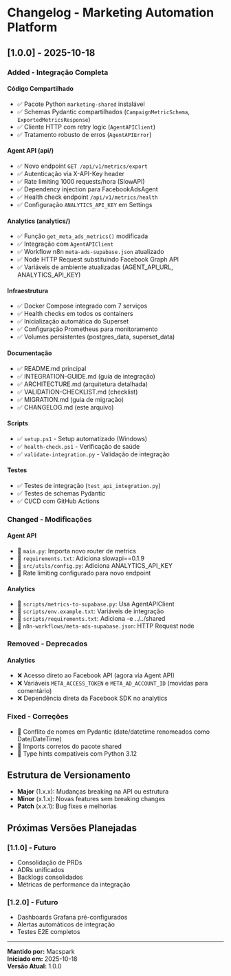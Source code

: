 # Changelog - Marketing Automation Platform

## [1.0.0] - 2025-10-18

### Added - Integração Completa

#### Código Compartilhado
- ✅ Pacote Python `marketing-shared` instalável
- ✅ Schemas Pydantic compartilhados (`CampaignMetricSchema`, `ExportedMetricsResponse`)
- ✅ Cliente HTTP com retry logic (`AgentAPIClient`)
- ✅ Tratamento robusto de erros (`AgentAPIError`)

#### Agent API (api/)
- ✅ Novo endpoint `GET /api/v1/metrics/export`
- ✅ Autenticação via X-API-Key header
- ✅ Rate limiting 1000 requests/hora (SlowAPI)
- ✅ Dependency injection para FacebookAdsAgent
- ✅ Health check endpoint `/api/v1/metrics/health`
- ✅ Configuração `ANALYTICS_API_KEY` em Settings

#### Analytics (analytics/)
- ✅ Função `get_meta_ads_metrics()` modificada
- ✅ Integração com `AgentAPIClient`
- ✅ Workflow n8n `meta-ads-supabase.json` atualizado
- ✅ Node HTTP Request substituindo Facebook Graph API
- ✅ Variáveis de ambiente atualizadas (AGENT_API_URL, ANALYTICS_API_KEY)

#### Infraestrutura
- ✅ Docker Compose integrado com 7 serviços
- ✅ Health checks em todos os containers
- ✅ Inicialização automática do Superset
- ✅ Configuração Prometheus para monitoramento
- ✅ Volumes persistentes (postgres_data, superset_data)

#### Documentação
- ✅ README.md principal
- ✅ INTEGRATION-GUIDE.md (guia de integração)
- ✅ ARCHITECTURE.md (arquitetura detalhada)
- ✅ VALIDATION-CHECKLIST.md (checklist)
- ✅ MIGRATION.md (guia de migração)
- ✅ CHANGELOG.md (este arquivo)

#### Scripts
- ✅ `setup.ps1` - Setup automatizado (Windows)
- ✅ `health-check.ps1` - Verificação de saúde
- ✅ `validate-integration.py` - Validação de integração

#### Testes
- ✅ Testes de integração (`test_api_integration.py`)
- ✅ Testes de schemas Pydantic
- ✅ CI/CD com GitHub Actions

### Changed - Modificações

#### Agent API
- 📝 `main.py`: Importa novo router de metrics
- 📝 `requirements.txt`: Adiciona slowapi==0.1.9
- 📝 `src/utils/config.py`: Adiciona ANALYTICS_API_KEY
- 📝 Rate limiting configurado para novo endpoint

#### Analytics
- 📝 `scripts/metrics-to-supabase.py`: Usa AgentAPIClient
- 📝 `scripts/env.example.txt`: Variáveis de integração
- 📝 `scripts/requirements.txt`: Adiciona -e ../../shared
- 📝 `n8n-workflows/meta-ads-supabase.json`: HTTP Request node

### Removed - Deprecados

#### Analytics
- ❌ Acesso direto ao Facebook API (agora via Agent API)
- ❌ Variáveis `META_ACCESS_TOKEN` e `META_AD_ACCOUNT_ID` (movidas para comentário)
- ❌ Dependência direta da Facebook SDK no analytics

### Fixed - Correções

- 🐛 Conflito de nomes em Pydantic (date/datetime renomeados como Date/DateTime)
- 🐛 Imports corretos do pacote shared
- 🐛 Type hints compatíveis com Python 3.12

## Estrutura de Versionamento

- **Major** (1.x.x): Mudanças breaking na API ou estrutura
- **Minor** (x.1.x): Novas features sem breaking changes
- **Patch** (x.x.1): Bug fixes e melhorias

## Próximas Versões Planejadas

### [1.1.0] - Futuro
- Consolidação de PRDs
- ADRs unificados
- Backlogs consolidados
- Métricas de performance da integração

### [1.2.0] - Futuro
- Dashboards Grafana pré-configurados
- Alertas automáticos de integração
- Testes E2E completos

---

**Mantido por:** Macspark  
**Iniciado em:** 2025-10-18  
**Versão Atual:** 1.0.0

